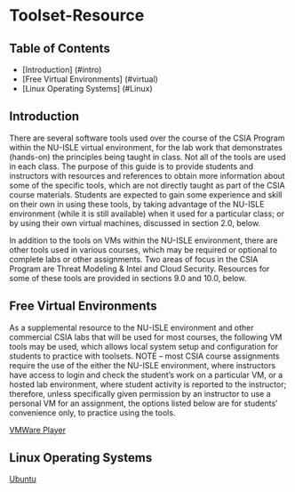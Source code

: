# Toolset-Resource
## Table of Contents


- [Introduction] (#intro)
- [Free Virtual Environments] (#virtual)
- [Linux Operating Systems] (#Linux)



## Introduction <a name="intro"></a>
There are several software tools used over the course of the CSIA Program within the NU-ISLE virtual environment, for the lab work that demonstrates (hands-on) the principles being taught in class.  Not all of the tools are used in each class.  The purpose of this guide is to provide students and instructors with resources and references to obtain more information about some of the specific tools, which are not directly taught as part of the CSIA course materials.  Students are expected to gain some experience and skill on their own in using these tools, by taking advantage of the NU-ISLE environment (while it is still available) when it used for a particular class; or by using their own virtual machines, discussed in section 2.0, below.

In addition to the tools on VMs within the NU-ISLE environment, there are other tools used in various courses, which may be required or optional to complete labs or other assignments.  Two areas of focus in the CSIA Program are Threat Modeling & Intel and Cloud Security.  Resources for some of these tools are provided in sections 9.0 and 10.0, below.

## Free Virtual Environments <a name="virtual"></a>

As a supplemental resource to the NU-ISLE environment and other commercial CSIA labs that will be used for most courses, the following VM tools may be used, which allows local system setup and configuration for students to practice with toolsets.  NOTE – most CSIA course assignments require the use of the either the NU-ISLE environment, where instructors have access to login and check the student’s work on a particular VM, or a hosted lab environment, where student activity is reported to the instructor; therefore, unless specifically given permission by an instructor to use a personal VM for an assignment, the options listed below are for students’ convenience only, to practice using the tools.

[VMWare Player](http://www.vmware.com/products/player/playerpro-evaluation.html)

## Linux Operating Systems <a name="Linux"></a>

[Ubuntu](http://www.ubuntu.com/) 



